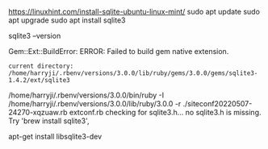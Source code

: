 https://linuxhint.com/install-sqlite-ubuntu-linux-mint/
sudo apt update
sudo apt upgrade
 sudo apt install sqlite3

 sqlite3 –version


Gem::Ext::BuildError: ERROR: Failed to build gem native extension.

    current directory: /home/harryji/.rbenv/versions/3.0.0/lib/ruby/gems/3.0.0/gems/sqlite3-1.4.2/ext/sqlite3
/home/harryji/.rbenv/versions/3.0.0/bin/ruby -I /home/harryji/.rbenv/versions/3.0.0/lib/ruby/3.0.0 -r
./siteconf20220507-24270-xqzuaw.rb extconf.rb
checking for sqlite3.h... no
sqlite3.h is missing. Try 'brew install sqlite3',

 apt-get install libsqlite3-dev